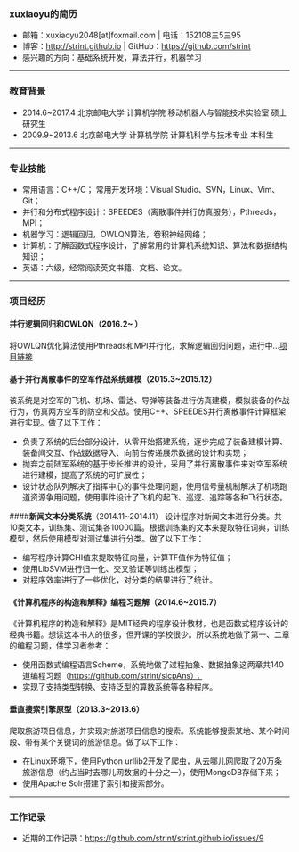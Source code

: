 ### xuxiaoyu的简历
* 邮箱：xuxiaoyu2048[at]foxmail.com  |  电话：152108三5三95 
* 博客：http://strint.github.io |  GitHub：https://github.com/strint
* 感兴趣的方向：基础系统开发，算法并行，机器学习

---

### 教育背景
* 2014.6~2017.4 北京邮电大学 计算机学院 移动机器人与智能技术实验室 硕士研究生
* 2009.9~2013.6 北京邮电大学 计算机学院 计算机科学与技术专业       本科生

---

### 专业技能
* 常用语言：C++/C； 常用开发环境：Visual Studio、SVN，Linux、Vim、Git；
* 并行和分布式程序设计：SPEEDES（离散事件并行仿真服务），Pthreads，MPI；
* 机器学习：逻辑回归，OWLQN算法，卷积神经网络；
* 计算机：了解函数式程序设计，了解常用的计算机系统知识、算法和数据结构知识；
* 英语：六级，经常阅读英文书籍、文档、论文。

---

### 项目经历
#### **并行逻辑回归和OWLQN**（2016.2~ ）
将OWLQN优化算法使用Pthreads和MPI并行化，求解逻辑回归问题，进行中...[项目链接](https://github.com/strint/DML/tree/master/logistic_regression)


#### **基于并行离散事件的空军作战系统建模**（2015.3~2015.12）
该系统是对空军的飞机、机场、雷达、导弹等装备进行仿真建模，模拟装备的作战行为，仿真两方空军的防空和交战。使用C++、SPEEDES并行离散事件计算框架进行实现。做了以下工作：
 * 负责了系统的后台部分设计，从零开始搭建系统，逐步完成了装备建模计算、装备间交互、作战数据导入、向前台传递展示数据的设计和实现；
 * 抛弃之前陆军系统的基于步长推进的设计，采用了并行离散事件来对空军系统进行建模，提高了系统的可扩展性；
 * 设计状态队列解决了指挥中心的事件处理问题，使用信号量机制解决了机场跑道资源争用问题，使用事件设计了飞机的起飞、巡逻、追踪等各种飞行状态。


####**新闻文本分类系统**（2014.11~2014.11）
设计程序对新闻文本进行分类。共10类文本，训练集、测试集各10000篇。根据训练集的文本来提取特征词典，训练模型，然后使用模型对测试集进行分类。做了以下工作：
 * 编写程序计算CHI值来提取特征向量，计算TF值作为特征值；
 * 使用LibSVM进行归一化、交叉验证等训练出模型；
 * 对程序效率进行了一些优化，对分类的结果进行了统计。


#### **《计算机程序的构造和解释》编程习题解**（2014.6~2015.7）
《计算机程序的构造和解释》是MIT经典的程序设计教材，也是函数式程序设计的经典书籍。想读这本书人的很多，但开课的学校很少。所以系统地做了第一、二章的编程习题，供学习者参考：
 * 使用函数式编程语言Scheme，系统地做了过程抽象、数据抽象这两章共140道编程习题（https://github.com/strint/sicpAns）；
 * 实现了支持类型转换、支持泛型的算数系统等各种程序。


#### **垂直搜索引擎原型**（2013.3~2013.6）
爬取旅游项目信息，并实现对旅游项目信息的搜索。系统能够搜索某地、某个时间段、带有某个关键词的旅游信息。做了以下工作：
 * 在Linux环境下，使用Python urllib2开发了爬虫，从去哪儿网爬取了20万条旅游信息（约占当时去哪儿网数据的十分之一），使用MongoDB存储下来；
 * 使用Apache Solr搭建了索引和搜索部分。


---

### 工作记录
* 近期的工作记录：https://github.com/strint/strint.github.io/issues/9

